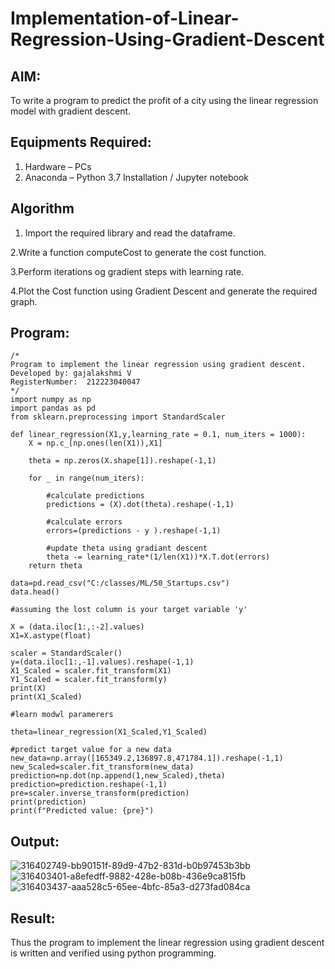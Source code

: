 # Implementation-of-Linear-Regression-Using-Gradient-Descent

## AIM:
To write a program to predict the profit of a city using the linear regression model with gradient descent.

## Equipments Required:
1. Hardware – PCs
2. Anaconda – Python 3.7 Installation / Jupyter notebook

## Algorithm
1. Import the required library and read the dataframe.

2.Write a function computeCost to generate the cost function.

3.Perform iterations og gradient steps with learning rate.

4.Plot the Cost function using Gradient Descent and generate the required graph.
 

## Program:
```
/*
Program to implement the linear regression using gradient descent.
Developed by: gajalakshmi V
RegisterNumber:  212223040047
*/
import numpy as np
import pandas as pd
from sklearn.preprocessing import StandardScaler

def linear_regression(X1,y,learning_rate = 0.1, num_iters = 1000):
    X = np.c_[np.ones(len(X1)),X1]
    
    theta = np.zeros(X.shape[1]).reshape(-1,1)
    
    for _ in range(num_iters):
        
        #calculate predictions
        predictions = (X).dot(theta).reshape(-1,1)
        
        #calculate errors
        errors=(predictions - y ).reshape(-1,1)
        
        #update theta using gradiant descent
        theta -= learning_rate*(1/len(X1))*X.T.dot(errors)
    return theta
                                        
data=pd.read_csv("C:/classes/ML/50_Startups.csv")
data.head()

#assuming the lost column is your target variable 'y' 

X = (data.iloc[1:,:-2].values)
X1=X.astype(float)

scaler = StandardScaler()
y=(data.iloc[1:,-1].values).reshape(-1,1)
X1_Scaled = scaler.fit_transform(X1)
Y1_Scaled = scaler.fit_transform(y)
print(X)
print(X1_Scaled)

#learn modwl paramerers

theta=linear_regression(X1_Scaled,Y1_Scaled)

#predict target value for a new data
new_data=np.array([165349.2,136897.8,471784.1]).reshape(-1,1)
new_Scaled=scaler.fit_transform(new_data)
prediction=np.dot(np.append(1,new_Scaled),theta)
prediction=prediction.reshape(-1,1)
pre=scaler.inverse_transform(prediction)
print(prediction)
print(f"Predicted value: {pre}")

```

## Output:

![316402749-bb90151f-89d9-47b2-831d-b0b97453b3bb](https://github.com/Gajalakshmivelmurugan/Implementation-of-Linear-Regression-Using-Gradient-Descent/assets/144871940/be67c480-481a-490f-bb3e-a52ee21e100d)
![316403401-a8efedff-9882-428e-b08b-436e9ca815fb](https://github.com/Gajalakshmivelmurugan/Implementation-of-Linear-Regression-Using-Gradient-Descent/assets/144871940/c4528c06-b9cb-42d1-a0c6-800a44d2a7be)
![316403437-aaa528c5-65ee-4bfc-85a3-d273fad084ca](https://github.com/Gajalakshmivelmurugan/Implementation-of-Linear-Regression-Using-Gradient-Descent/assets/144871940/e1d73bf3-767c-49f0-8036-9126b1e3c448)


## Result:
Thus the program to implement the linear regression using gradient descent is written and verified using python programming.
